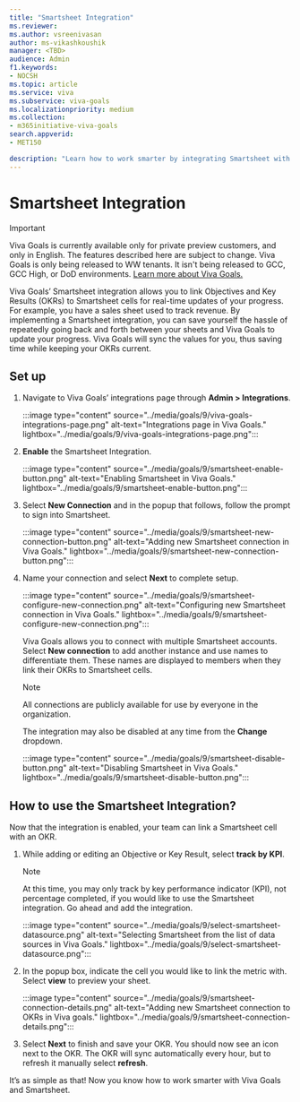 ```yaml
---
title: "Smartsheet Integration"
ms.reviewer: 
ms.author: vsreenivasan
author: ms-vikashkoushik
manager: <TBD>
audience: Admin
f1.keywords:
- NOCSH
ms.topic: article
ms.service: viva
ms.subservice: viva-goals
ms.localizationpriority: medium
ms.collection:  
- m365initiative-viva-goals
search.appverid:
- MET150

description: "Learn how to work smarter by integrating Smartsheet with Viva Goals."
---
```


# Smartsheet Integration

> [!IMPORTANT]
> Viva Goals is currently available only for private preview customers, and only in English. The features described here are subject to change. Viva Goals is only being released to WW tenants. It isn't being released to GCC, GCC High, or DoD environments. [Learn more about Viva Goals.](https://go.microsoft.com/fwlink/?linkid=2189933)

Viva Goals’ Smartsheet integration allows you to link Objectives and Key Results (OKRs) to Smartsheet cells for real-time updates of your progress. For example, you have a sales sheet used to track revenue. By implementing a Smartsheet integration, you can save yourself the hassle of repeatedly going back and forth between your sheets and Viva Goals to update your progress. Viva Goals will sync the values for you, thus saving time while keeping your OKRs current.

## Set up

1. Navigate to Viva Goals’ integrations page through **Admin > Integrations**.
    
    :::image type="content" source="../media/goals/9/viva-goals-integrations-page.png" alt-text="Integrations page in Viva Goals." lightbox="../media/goals/9/viva-goals-integrations-page.png":::

2. **Enable** the Smartsheet Integration.
    
    :::image type="content" source="../media/goals/9/smartsheet-enable-button.png" alt-text="Enabling Smartsheet in Viva Goals." lightbox="../media/goals/9/smartsheet-enable-button.png":::

3. Select **New Connection** and in the popup that follows, follow the prompt to sign into Smartsheet.
    
    :::image type="content" source="../media/goals/9/smartsheet-new-connection-button.png" alt-text="Adding new Smartsheet connection in Viva Goals." lightbox="../media/goals/9/smartsheet-new-connection-button.png":::

4. Name your connection and select **Next** to complete setup.
    
    :::image type="content" source="../media/goals/9/smartsheet-configure-new-connection.png" alt-text="Configuring new Smartsheet connection in Viva Goals." lightbox="../media/goals/9/smartsheet-configure-new-connection.png":::

    Viva Goals allows you to connect with multiple Smartsheet accounts. Select **New connection** to add another instance and use names to differentiate them. These names are displayed to members when they link their OKRs to Smartsheet cells.

    > [!NOTE]
    > All connections are publicly available for use by everyone in the organization.

    The integration may also be disabled at any time from the **Change** dropdown.
    
    :::image type="content" source="../media/goals/9/smartsheet-disable-button.png" alt-text="Disabling Smartsheet in Viva Goals." lightbox="../media/goals/9/smartsheet-disable-button.png":::

## How to use the Smartsheet Integration?

Now that the integration is enabled, your team can link a Smartsheet cell with an OKR.

1. While adding or editing an Objective or Key Result, select **track by KPI**.

    > [!NOTE]
    > At this time, you may only track by key performance indicator (KPI), not percentage completed, if you would like to use the Smartsheet integration. Go ahead and add the integration.
    
    :::image type="content" source="../media/goals/9/select-smartsheet-datasource.png" alt-text="Selecting Smartsheet from the list of data sources in Viva Goals." lightbox="../media/goals/9/select-smartsheet-datasource.png":::

2. In the popup box, indicate the cell you would like to link the metric with. Select **view** to preview your sheet.
    
    :::image type="content" source="../media/goals/9/smartsheet-connection-details.png" alt-text="Adding new Smartsheet connection to OKRs in Viva goals." lightbox="../media/goals/9/smartsheet-connection-details.png":::

3. Select **Next** to finish and save your OKR. You should now see an icon next to the OKR. The OKR will sync automatically every hour, but to refresh it manually select **refresh**.

It’s as simple as that! Now you know how to work smarter with Viva Goals and Smartsheet.

